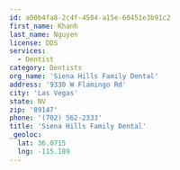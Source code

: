 ```yaml
---
id: a00b4fa8-2c4f-4504-a15e-60451e3b91c2
first_name: Khanh
last_name: Nguyen
license: DDS
services:
  - Dentist
category: Dentists
org_name: 'Siena Hills Family Dental'
address: '9330 W Flamingo Rd'
city: 'Las Vegas'
state: NV
zip: '89147'
phone: '(702) 562-2333'
title: 'Siena Hills Family Dental'
_geoloc:
  lat: 36.0715
  lng: -115.189
---
```

